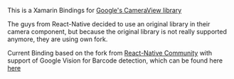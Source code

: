This is a Xamarin Bindings for [Google's CameraView library](https://github.com/google/cameraview)

The guys from React-Native decided to use an original library in their camera component,
but because the original library is not really supported anymore, they are using own fork.

Current Binding based on the fork from [React-Native Community](https://github.com/react-native-community/cameraview)
with support of Google Vision for Barcode detection, which can be found here [here](https://github.com/alexshikov/cameraview/tree/vision-detector)


